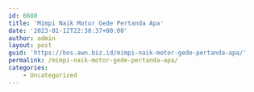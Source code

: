 ```yaml
---
id: 6680
title: 'Mimpi Naik Motor Gede Pertanda Apa'
date: '2023-01-12T22:38:37+00:00'
author: admin
layout: post
guid: 'https://bos.awn.biz.id/mimpi-naik-motor-gede-pertanda-apa/'
permalink: /mimpi-naik-motor-gede-pertanda-apa/
categories:
    - Uncategorized
---
```


